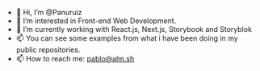 - 👋 Hi, I’m @Panuruiz
- 👀 I’m interested in Front-end Web Development.
- 🌱 I’m currently working with React.js, Next.js, Storybook and Storyblok
- 📫 You can see some examples from what i have been doing in my public repositories.
- 📫 How to reach me: pablo@alm.sh

<!---
Panuruiz/Panuruiz is a ✨ special ✨ repository because its `README.md` (this file) appears on your GitHub profile.
You can click the Preview link to take a look at your changes.
--->
